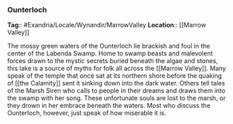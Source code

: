 ### Ounterloch
**Tag**:: #Exandria/Locale/Wynandir/MarrowValley
**Location**:: [[Marrow Valley]]

The mossy green waters of the Ounterloch lie brackish and foul in the center of the Labenda Swamp. Home to swamp beasts and malevolent forces drawn to the mystic secrets buried beneath the algae and stones, this lake is a source of myths for folk all across the [[Marrow Valley]]. Many speak of the temple that once sat at its northern shore before the quaking of [[the Calamity]] sent it sinking down into the dark water. Others tell tales of the Marsh Siren who calls to people in their dreams and draws them into the swamp with her song. These unfortunate souls are lost to the marsh, or they drown in her embrace beneath the waters. Most who discuss the Ounterloch, however, just speak of how miserable it is.